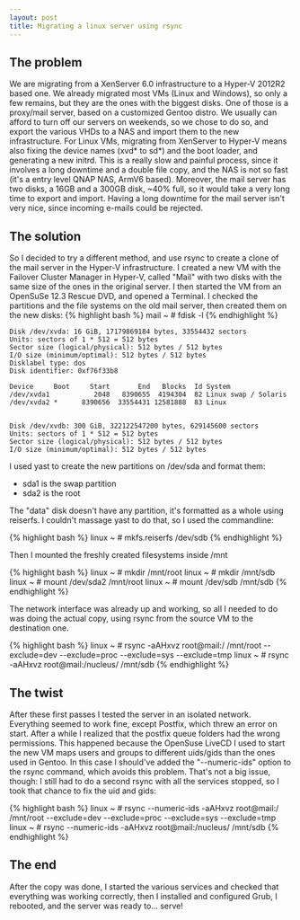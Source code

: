 ```yaml
---
layout: post
title: Migrating a linux server using rsync
---
```


The problem
-------------
We are migrating from a XenServer 6.0 infrastructure to a Hyper-V 2012R2 based one.
We already migrated most VMs (Linux and Windows), so only a few remains, but they are the ones with the biggest disks.
One of those is a proxy/mail server, based on a customized Gentoo distro.
We usually can afford to turn off our servers on weekends, so we chose to do so, and export the various VHDs to a NAS and import them to the new infrastructure.
For Linux VMs, migrating from XenServer to Hyper-V means also fixing the device names (xvd* to sd\*) and the boot loader, and generating a new initrd.
This is a really slow and painful process, since it involves a long downtime and a double file copy, and the NAS is not so fast (it's a entry level QNAP NAS, ArmV6 based).
Moreover, the mail server has two disks, a 16GB and a 300GB disk, ~40% full, so it would take a very long time to export and import. Having a long downtime for the mail server isn't very nice, since incoming e-mails could be rejected.

The solution
-------------
So I decided to try a different method, and use rsync to create a clone of the mail server in the Hyper-V infrastructure.
I created a new VM with the Failover Cluster Manager in Hyper-V, called "Mail" with two disks with the same size of the ones in the original server.
I then started the VM from an OpenSuSe 12.3 Rescue DVD, and opened a Terminal.
I checked the partitions and the file systems on the old mail server, then created them on the new disks:
{% highlight bash %}
	mail ~ # fdisk -l
{% endhighlight %}

	Disk /dev/xvda: 16 GiB, 17179869184 bytes, 33554432 sectors
	Units: sectors of 1 * 512 = 512 bytes
	Sector size (logical/physical): 512 bytes / 512 bytes
	I/O size (minimum/optimal): 512 bytes / 512 bytes
	Disklabel type: dos
	Disk identifier: 0xf76f33b8

	Device     Boot     Start       End   Blocks  Id System
	/dev/xvda1           2048   8390655  4194304  82 Linux swap / Solaris
	/dev/xvda2 *      8390656  33554431 12581888  83 Linux


	Disk /dev/xvdb: 300 GiB, 322122547200 bytes, 629145600 sectors
	Units: sectors of 1 * 512 = 512 bytes
	Sector size (logical/physical): 512 bytes / 512 bytes
	I/O size (minimum/optimal): 512 bytes / 512 bytes
  
  
I used yast to create the new partitions on /dev/sda and format them:
- sda1 is the swap partition
- sda2 is the root

The "data" disk doesn't have any partition, it's formatted as a whole using reiserfs. I couldn't massage yast to do that, so I used the commandline:

{% highlight bash %}
	linux ~ # mkfs.reiserfs /dev/sdb
{% endhighlight %}


Then I mounted the freshly created filesystems inside /mnt

{% highlight bash %}
	linux ~ # mkdir /mnt/root
	linux ~ # mkdir /mnt/sdb
	linux ~ # mount /dev/sda2 /mnt/root
	linux ~ # mount /dev/sdb /mnt/sdb
{% endhighlight %}


The network interface was already up and working, so all I needed to do was doing the actual copy, using rsync from the source VM to the destination one.

{% highlight bash %}
linux ~ # rsync -aAHxvz root@mail:/ /mnt/root --exclude=dev --exclude=proc --exclude=sys --exclude=tmp
linux ~ # rsync -aAHxvz root@mail:/nucleus/ /mnt/sdb
{% endhighlight %}

The twist
-------------
After these first passes I tested the server in an isolated network. Everything seemed to work fine, except Postfix, which threw an error on start.
After a while I realized that the postfix queue folders had the wrong permissions.
This happened because the OpenSuse LiveCD I used to start the new VM maps users and groups to different uids/gids than the ones used in Gentoo.
In this case I should've added the "--numeric-ids" option to the rsync command, which avoids this problem. That's not a big issue, though: I still had to do a second rsync with all the services stopped, so I took that chance to fix the uid and gids:

{% highlight bash %}
linux ~ # rsync --numeric-ids -aAHxvz root@mail:/ /mnt/root --exclude=dev --exclude=proc --exclude=sys --exclude=tmp
linux ~ # rsync --numeric-ids -aAHxvz root@mail:/nucleus/ /mnt/sdb
{% endhighlight %}

  
The end
-------------  
After the copy was done, I started the various services and checked that everything was working correctly, then I installed and configured Grub, I rebooted, and the server was ready to... serve!

